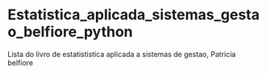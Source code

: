 # Estatistica_aplicada_sistemas_gestao_belfiore_python
Lista do livro de estatististica aplicada a sistemas de gestao, Patricia belfiore
